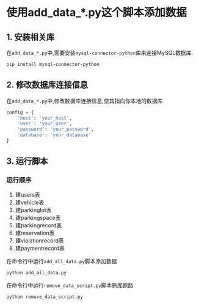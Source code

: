 # 使用add_data_*.py这个脚本添加数据

## 1. 安装相关库

在`add_data_*.py`中,需要安装`mysql-connector-python`库来连接MySQL数据库.

```bash
pip install mysql-connector-python
```

## 2. 修改数据库连接信息
在`add_data_*.py`中,修改数据库连接信息,使其指向你本地的数据库.

```python
config = {
    'host': 'your_host',
    'user': 'your_user',
    'password': 'your_password',
    'database': 'your_database'
}
```

## 3. 运行脚本

### 运行顺序
1. 建users表
2. 建vehicle表
3. 建parkinglot表
4. 建parkingspace表
5. 建parkingrecord表
6. 建reservation表
7. 建violationrecord表
8. 建paymentrecord表

在命令行中运行`add_all_data.py`脚本添加数据

```bash
python add_all_data.py
```

在命令行中运行`remove_data_script.py`脚本删库跑路

```bash
python remove_data_script.py
```
